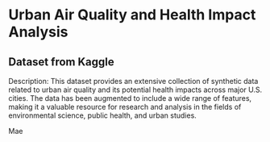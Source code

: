 # Urban Air Quality and Health Impact Analysis
## Dataset from Kaggle 

Description:
This dataset provides an extensive collection of synthetic data related to urban air quality and its potential health impacts across major U.S. cities. The data has been augmented to include a wide range of features, making it a valuable resource for research and analysis in the fields of environmental science, public health, and urban studies.

Mae 
